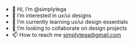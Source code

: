 - 👋 Hi, I’m @simplytega
- 👀 I’m interested in ux/ui designs
- 🌱 I’m currently learning ux/ui design essentials
- 💞️ I’m looking to collaborate on design projects
- 📫 How to reach me simplytega@gmail.com

<!---
simplytega/simplytega is a ✨ special ✨ repository because its `README.md` (this file) appears on your GitHub profile.
You can click the Preview link to take a look at your changes.
--->
